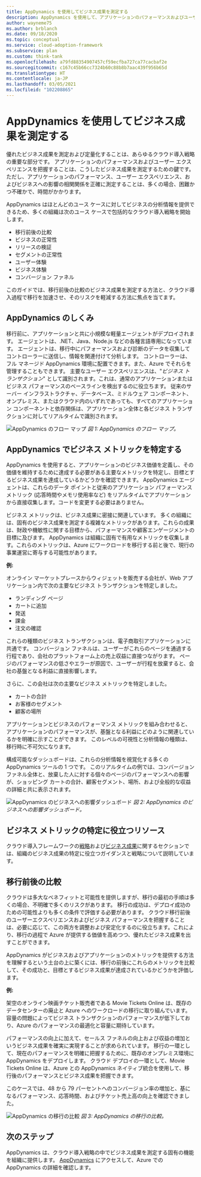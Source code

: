 ```yaml
---
title: AppDynamics を使用してビジネス成果を測定する
description: AppDynamics を使用して、アプリケーションのパフォーマンスおよびユーザー エクスペリエンスがビジネス成果にどのように影響するかを把握します。
author: wayneme75
ms.author: brblanch
ms.date: 09/18/2020
ms.topic: conceptual
ms.service: cloud-adoption-framework
ms.subservice: plan
ms.custom: think-tank
ms.openlocfilehash: a79fd88354907457cf59ecfba727ca77cacbaf2e
ms.sourcegitcommit: c167c45b66cc7324b60c88b8b7aac439f956b65d
ms.translationtype: HT
ms.contentlocale: ja-JP
ms.lasthandoff: 03/05/2021
ms.locfileid: "102208865"
---
```

<!-- docutune:casing "Movie Tickets Online" -->

# <a name="measure-business-outcomes-with-appdynamics"></a>AppDynamics を使用してビジネス成果を測定する

優れたビジネス成果を測定および定量化することは、あらゆるクラウド導入戦略の重要な部分です。 アプリケーションのパフォーマンスおよびユーザー エクスペリエンスを把握することは、こうしたビジネス成果を測定するための鍵です。 ただし、アプリケーションのパフォーマンス、ユーザー エクスペリエンス、およびビジネスへの影響の相関関係を正確に測定することは、多くの場合、困難かつ不確かで、時間がかかります。

AppDynamics はほとんどのユース ケースに対してビジネスの分析情報を提供できるため、多くの組織は次のユース ケースで包括的なクラウド導入戦略を開始します。

- 移行前後の比較
- ビジネスの正常性
- リリースの検証
- セグメントの正常性
- ユーザー体験
- ビジネス体験
- コンバージョン ファネル

このガイドでは、移行前後の比較のビジネス成果を測定する方法と、クラウド導入過程で移行を加速させ、そのリスクを軽減する方法に焦点を当てます。

## <a name="how-appdynamics-works"></a>AppDynamics のしくみ

移行前に、アプリケーションと共に小規模な軽量エージェントがデプロイされます。 エージェントは、.NET、Java、Node.js などの各種言語専用になっています。 エージェントは、移行中にパフォーマンスおよび診断のデータを収集してコントローラーに送信し、情報を関連付けて分析します。 コントローラーは、フル マネージド AppDynamics 環境に配置できます。また、Azure でそれらを管理することもできます。 主要なユーザー エクスペリエンスは、"*ビジネス トランザクション*" として識別されます。これは、通常のアプリケーションまたはビジネス パフォーマンスのベースラインを検出するのに役立ちます。 従来のサーバー インフラストラクチャ、データベース、ミドルウェア コンポーネント、オンプレミス、またはクラウド内のいずれであっても、すべてのアプリケーション コンポーネントと依存関係は、アプリケーション全体と各ビジネス トランザクションに対してリアルタイムで識別されます。

![AppDynamics のフロー マップ](./media/app-dynamics-flow-map.jpg)
*図 1: AppDynamics のフロー マップ。*

## <a name="appdynamics-identifies-business-metrics"></a>AppDynamics でビジネス メトリックを特定する

AppDynamics を使用すると、アプリケーションのビジネス価値を定義し、その価値を維持するために達成する必要がある主要なメトリックを特定し、目標とするビジネス成果を達成しているかどうかを確認できます。 AppDynamics エージェントは、これらのデータ ポイントと従来のアプリケーション パフォーマンス メトリック (応答時間やメモリ使用率など) をリアルタイムでアプリケーションから直接収集します。コードを変更する必要はありません。

ビジネス メトリックは、ビジネス成果に密接に関連しています。 多くの組織には、固有のビジネス成果を測定する複雑なメトリックがあります。これらの成果は、財政や機敏性に関する目標から、パフォーマンスや顧客エンゲージメントの目標に及びます。 AppDynamics は組織に固有で有用なメトリックを収集します。これらのメトリックは、Azure にワークロードを移行する前と後で、現行の事業運営に寄与する可能性があります。

**例:**

オンライン マーケットプレースからウィジェットを販売する会社が、Web アプリケーション内で次の主要なビジネス トランザクションを特定しました。

- ランディング ページ
- カートに追加
- 発送
- 課金
- 注文の確認

これらの種類のビジネス トランザクションは、電子商取引アプリケーションに共通です。 コンバージョン ファネルは、ユーザーがこれらのページを通過する行程であり、会社のプラットフォーム上の売上収益に直接つながります。 ページのパフォーマンスの低さやエラーが原因で、ユーザーが行程を放棄すると、会社の基盤となる利益に直接影響します。

さらに、この会社は次の主要なビジネス メトリックを特定しました。

- カートの合計
- お客様のセグメント
- 顧客の場所

アプリケーションとビジネスのパフォーマンス メトリックを組み合わせると、アプリケーションのパフォーマンスが、基盤となる利益にどのように関連しているかを明確に示すことができます。 このレベルの可視性と分析情報の種類は、移行時に不可欠になります。

構成可能なダッシュボードは、これらの分析情報を視覚化する多くの AppDynamics ツールの 1 つです。 このリアルタイムの例では、コンバージョン ファネル全体と、放棄した人に対する個々のページのパフォーマンスへの影響が、ショッピング カートの合計、顧客セグメント、場所、および全般的な収益の詳細と共に表示されます。

![AppDynamics のビジネスへの影響ダッシュボード](./media/app-dynamics-business-impact-dashboard.jpg)
*図 2: AppDynamics のビジネスへの影響ダッシュボード。*

## <a name="resources-to-help-identify-business-metrics"></a>ビジネス メトリックの特定に役立つリソース

クラウド導入フレームワークの[戦略](../strategy/index.md)および[ビジネス成果](../strategy/business-outcomes/index.md)に関するセクションでは、組織のビジネス成果の特定に役立つガイダンスと戦略について説明しています。

## <a name="pre--and-post-migration-comparison"></a>移行前後の比較

クラウドは多大なベネフィットと可能性を提供しますが、移行の最初の手順は多くの場合、不明確で多くのリスクがあります。 移行の成功は、デプロイ成功のための可能性よりも多くの条件で評価する必要があります。 クラウド移行前後のユーザーエクスペリエンスおよびビジネス パフォーマンスを把握することは、必要に応じて、この両方を調整および安定化するのに役立ちます。これにより、移行の過程で Azure が提供する価値を高めつつ、優れたビジネス成果を出すことができます。

AppDynamics がビジネスおよびアプリケーションのメトリックを提供する方法を理解するという土台の上に築くには、移行の前後にこれらのメトリックを比較して、その成功と、目標とするビジネス成果が達成されているかどうかを評価します。

**例:**

架空のオンライン映画チケット販売者である Movie Tickets Online は、既存のデータセンターの廃止と Azure へのワークロードの移行に取り組んでいます。 容量の問題によってビジネス トランザクションのパフォーマンスが低下しており、Azure のパフォーマンスの最適化と容量に期待しています。

パフォーマンスの向上に加えて、セールス ファネルの向上および収益の増加というビジネス成果を確実に実現することが求められています。 移行の一環として、現在のパフォーマンスを明確に把握するために、既存のオンプレミス環境に AppDynamics をデプロイします。 クラウド デプロイの一環として、Movie Tickets Online は、Azure との AppDynamics ネイティブ統合を使用して、移行後のパフォーマンスとビジネス成果を把握できます。

このケースでは、48 から 79 パーセントへのコンバージョン率の増加と、基になるパフォーマンス、応答時間、およびチケット売上高の向上を確認できました。

![AppDynamics の移行の比較](./media/app-dynamics-migration-comparison.jpg)
*図 3: AppDynamics の移行の比較。*

## <a name="next-steps"></a>次のステップ

AppDynamics は、クラウド導入戦略の中でビジネス成果を測定する固有の機能を組織に提供します。 [AppDynamics](https://www.appdynamics.com/solutions/azure-monitoring) にアクセスして、Azure での AppDynamics の詳細を確認します。
